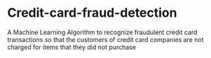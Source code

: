# Credit-card-fraud-detection
A Machine Learning Algorithm to recognize fraudulent credit card transactions so that the customers of credit card companies are not charged for items that they did not purchase
